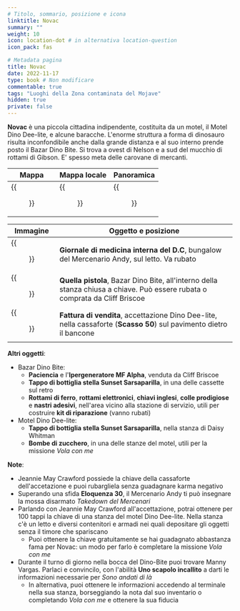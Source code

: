 ```yaml
---
# Titolo, sommario, posizione e icona
linktitle: Novac
summary: ""
weight: 10
icon: location-dot # in alternativa location-question
icon_pack: fas

# Metadata pagina
title: Novac
date: 2022-11-17
type: book # Non modificare
commentable: true
tags: "Luoghi della Zona contaminata del Mojave"
hidden: true
private: false
---
```


<div class="fnv">


**Novac** è una piccola cittadina indipendente, costituita da un motel, il Motel Dino Dee-lite, e alcune baracche. L'enorme struttura a forma di dinosauro risulta inconfondibile anche dalla grande distanza e al suo interno prende posto il Bazar Dino Bite. Si trova a ovest di Nelson e a sud del mucchio di rottami di Gibson. E' spesso meta delle carovane di mercanti.

| Mappa | Mappa locale | Panoramica |
| ----- | ------------ | ---------- |
| {{<figure src="fnv/Novac_loc.webp">}}      |   {{<figure src="fnv/Novac_local_map.webp">}}           |  {{<figure src="fnv/Novac.webp">}}          | 

| Immagine | Oggetto e posizione |
| -------- | ------------------- |
|  {{<figure src="fnv/Andys_bungalow.webp">}}        |  **Giornale di medicina interna del D.C**, bungalow del Mercenario Andy, sul letto. Va rubato                   |
|  {{<figure src="fnv/That_Gun.webp">}}        |  **Quella pistola**, Bazar Dino Bite, all'interno della stanza chiusa a chiave. Può essere rubata o comprata da Cliff Briscoe                   |
|  {{<figure src="fnv/Novac_motel_lobby_Bill_of_sale.webp">}}        | **Fattura di vendita**, accettazione Dino Dee-lite, nella cassaforte (**Scasso 50**) sul pavimento dietro il bancone                    | 

**Altri oggetti**:
- Bazar Dino Bite:
	- **Paciencia** e l'**Ipergeneratore MF Alpha**, venduta da Cliff Briscoe
	- **Tappo di bottiglia stella Sunset Sarsaparilla**, in una delle cassette sul retro
	- **Rottami di ferro**, **rottami elettronici**, **chiavi inglesi**, **colle prodigiose** e **nastri adesivi**, nell'area vicino alla stazione di servizio, utili per costruire **kit di riparazione** (vanno rubati)
- Motel Dino Dee-lite:
	- **Tappo di bottiglia stella Sunset Sarsaparilla**, nella stanza di Daisy Whitman
	- **Bombe di zucchero**, in una delle stanze del motel, utili per la missione _Vola con me_

**Note**:
- Jeannie May Crawford possiede la chiave della cassaforte dell'accetazione e puoi rubargliela senza guadagnare karma negativo
- Superando una sfida **Eloquenza 30**, il Mercenario Andy ti può insegnare la mossa disarmato _Takedown del Mercenari_
- Parlando con Jeannie May Crawford all'accettazione, potrai ottenere per 100 tappi la chiave di una stanza del motel Dino Dee-lite. Nella stanza c'è un letto e diversi contenitori e armadi nei quali depositare gli oggetti senza il timore che spariscano
	- Puoi ottenere la chiave gratuitamente se hai guadagnato abbastanza fama per Novac: un modo per farlo è completare la missione _Vola con me_
- Durante il turno di giorno nella bocca del Dino-Bite puoi trovare Manny Vargas. Parlaci e convincilo, con l'abilità **Uno scapolo incallito** a darti le informazioni necessarie per _Sono andati di là_
	- In alternativa, puoi ottenere le informazioni accedendo al terminale nella sua stanza, borseggiando la nota dal suo inventario o completando _Vola con me_ e ottenere la sua fiducia

</div>
